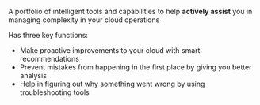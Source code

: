 A portfolio of intelligent tools and capabilities to help **actively assist** you in managing complexity in your cloud operations

Has three key functions:

* Make proactive improvements to your cloud with smart recommendations
* Prevent mistakes from happening in the first place by giving you better analysis
* Help in figuring out why something went wrong by using troubleshooting tools
